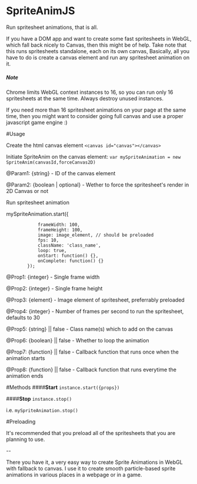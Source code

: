 # SpriteAnimJS
Run spritesheet animations, that is all.

If you have a DOM app and want to create some fast spritesheets
in WebGL, which fall back nicely to Canvas, then this might be of help.
Take note that this runs spritesheets standalone, each on its own canvas,
Basically, all you have to do is create a canvas element and run any 
spritesheet animation on it.

##### Note
Chrome limits WebGL context instances to 16, so you can run only 16 
spritesheets at the same time. Always destroy unused instances.

If you need more than 16 spritesheet animations on your page at the same time, then you 
might want to consider going full canvas and use a proper javascript game 
engine :)

#Usage

Create the html canvas element
`<canvas id="canvas"></canvas>`

Initiate SpriteAnim on the canvas element: `var mySpriteAnimation = new SpriteAnim(canvasId,forceCanvas2D)`

@Param1: {string} - ID of the canvas element

@Param2: {boolean | optional} - Wether to force the spritesheet's render in 2D Canvas or not

Run spritesheet animation

mySpriteAnimation.start({

				frameWidth: 100,
				frameHeight: 100,
				image: image_element, // should be preloaded
				fps: 10,
				className: 'class_name',
				loop: true,
				onStart: function() {},
				onComplete: function() {}
			});
			
@Prop1: {integer} - Single frame width

@Prop2: {integer} - Single frame height

@Prop3: {element} - Image element of spritesheet, preferrably preloaded

@Prop4: {integer} - Number of frames per second to run the spritesheet, defaults to 30

@Prop5: {string} || false - Class name(s) which to add on the canvas

@Prop6: {boolean} || false - Whether to loop the animation

@Prop7: {function} || false - Callback function that runs once when the animation starts

@Prop8: {function} || false - Callback function that runs everytime the animation ends

#Methods
####**Start**
`instance.start({props})`

####**Stop**
`instance.stop()`

i.e. `mySpriteAnimation.stop()`

#Preloading

It's recommended that you preload all of the spritesheets that you are planning to use.

--

There you have it, a very easy way to create Sprite Animations in WebGL with fallback to canvas.
I use it to create smooth particle-based sprite animations in various places in a webpage or in a game.

